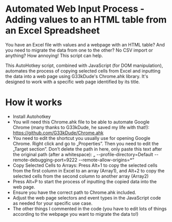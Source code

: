 # Automated Web Input Process - Adding values to an HTML table from an Excel Spreadsheet
You have an Excel file with values and a webpage with an HTML table? And you need to migrate the data from one to the other? No CSV import or anything? How annoying! This script can help.

This AutoHotkey script, combined with JavaScript (for DOM manipulation), automates the process of copying selected cells from Excel and inputting the data into a web page using G33kDude's Chrome.ahk library. It's designed to work with a specific web page identified by its title.

# How it works
* Install Autohotkey
* You will need this Chrome.ahk file to be able to automate Google Chrome (many thanks to G33kDude, he saved my life with that!): https://github.com/G33kDude/Chrome.ahk
* You need to edit the shortcut you usually use for opening Google Chrome. Right click and go to „Properties”. Then you need to edit the „Target section”. Don’t delete the path in here, only paste this text after the original path (after a whitespace): „ --profile-directory=Default --remote-debugging-port=9222 --remote-allow-origins=*”
* Copy Selected Cells to Arrays: Press Alt+1 to copy the selected cells from the first column in Excel to an array (Array1), and Alt+2 to copy the selected cells from the second column to another array (Array2)
* Press Alt+P to start the process of inputting the copied data into the web page.
* Ensure you have the correct path to Chrome.ahk included.
* Adjust the web page selectors and event types in the JavaScript code as needed for your specific use case.
* The other things I commented in the code (you have to edit lots of things according to the webpage you want to migrate the data to!)

